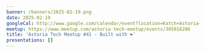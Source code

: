 ```yaml
---
banner: /banners/2025-02-19.png
date: 2025-02-19
googleCal: http://www.google.com/calendar/event?location=Katch+Astoria+-+31-19+Newtown+Ave+-+Astoria%2C+NY%2C+11102&action=TEMPLATE&sprop=name%3AAstoria+Tech+Meetup&sprop=website%3Ahttps%3A%2F%2Fwww.meetup.com%2Fastoria-tech-meetup%2Fevents%2F305816286&details=AGENDA%3A%0A6%3A30+-+7%3A15pm%3A+Open+discussion%0A7%3A15+-+7%3A45pm%3A+Speakers+-+TBD+%28stay+tuned+for+updates%21%29%0A7%3A45+-+8%3A30pm%3A+Open+discussion%0A%0AFor+full+details%2C+including+the+address%2C+and+to+RSVP+see%3A+https%3A%2F%2Fwww.meetup.com%2Fastoria-tech-meetup%2Fevents%2F305816286&text=Astoria+Tech+Meetup+%2341+-+Built+with+%E2%9D%A4%EF%B8%8F&dates=20250219T233000Z%2F20250220T013000Z
meetup: https://www.meetup.com/astoria-tech-meetup/events/305816286
title: 'Astoria Tech Meetup #41 - Built with ❤️'
presentations: []
---
```

